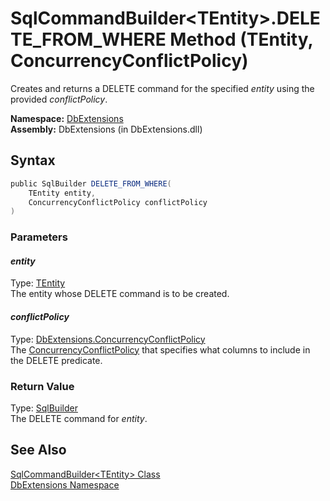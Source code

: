 SqlCommandBuilder&lt;TEntity>.DELETE_FROM_WHERE Method (TEntity, ConcurrencyConflictPolicy)
===========================================================================================
Creates and returns a DELETE command for the specified *entity* using the provided *conflictPolicy*.

**Namespace:** [DbExtensions][1]  
**Assembly:** DbExtensions (in DbExtensions.dll)

Syntax
------

```csharp
public SqlBuilder DELETE_FROM_WHERE(
	TEntity entity,
	ConcurrencyConflictPolicy conflictPolicy
)
```

### Parameters

#### *entity*
Type: [TEntity][2]  
The entity whose DELETE command is to be created.

#### *conflictPolicy*
Type: [DbExtensions.ConcurrencyConflictPolicy][3]  
The [ConcurrencyConflictPolicy][3] that specifies what columns to include in the DELETE predicate.

### Return Value
Type: [SqlBuilder][4]  
The DELETE command for *entity*.

See Also
--------
[SqlCommandBuilder&lt;TEntity> Class][2]  
[DbExtensions Namespace][1]  

[1]: ../README.md
[2]: README.md
[3]: ../ConcurrencyConflictPolicy/README.md
[4]: ../SqlBuilder/README.md